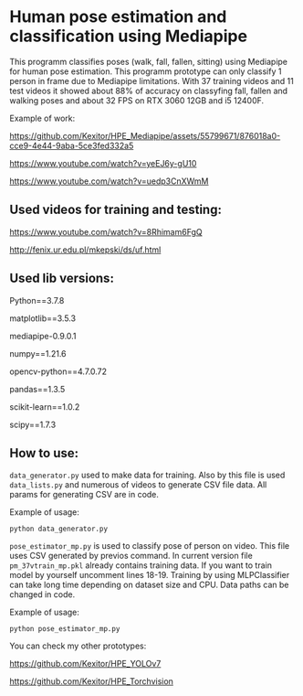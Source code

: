 # Human pose estimation and classification using Mediapipe

This programm classifies poses (walk, fall, fallen, sitting) using Mediapipe for human pose estimation. This programm prototype can only classify 1 person in frame due to Mediapipe limitations. With 37 training videos and 11 test videos it showed about 88% of accuracy on classyfing fall, fallen and walking poses and about 32 FPS on RTX 3060 12GB and i5 12400F.

Example of work: 

https://github.com/Kexitor/HPE_Mediapipe/assets/55799671/876018a0-cce9-4e44-9aba-5ce3fed332a5

https://www.youtube.com/watch?v=yeEJ6y-gU10

https://www.youtube.com/watch?v=uedp3CnXWmM

## Used videos for training and testing:

https://www.youtube.com/watch?v=8Rhimam6FgQ

http://fenix.ur.edu.pl/mkepski/ds/uf.html

## Used lib versions:

Python==3.7.8

matplotlib==3.5.3

mediapipe-0.9.0.1

numpy==1.21.6

opencv-python==4.7.0.72

pandas==1.3.5

scikit-learn==1.0.2

scipy==1.7.3


## How to use:

`data_generator.py` used to make data for training. Also by this file is used `data_lists.py` and numerous of videos to generate CSV file data. All params for generating CSV are in code.


Example of usage:
```
python data_generator.py
```
`pose_estimator_mp.py` is used to classify pose of person on video. This file uses CSV generated by previos command. In current version file `pm_37vtrain_mp.pkl` already contains training data. If you want to train model by yourself uncomment lines 18-19. Training by using MLPClassifier can take long time depending on dataset size and CPU. Data paths can be changed in code.

Example of usage:
```
python pose_estimator_mp.py
```

You can check my other prototypes: 

https://github.com/Kexitor/HPE_YOLOv7

https://github.com/Kexitor/HPE_Torchvision


